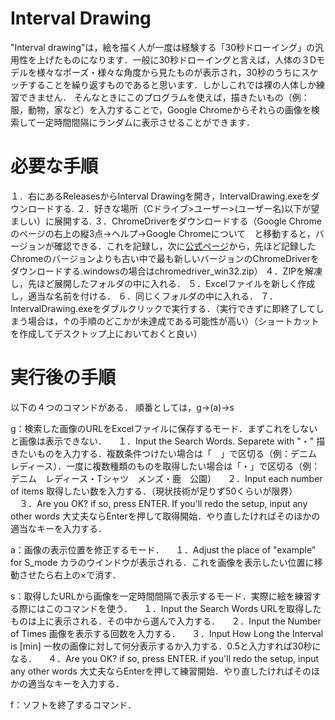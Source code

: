 # Interval Drawing
"Interval drawing"は，絵を描く人が一度は経験する「30秒ドローイング」の汎用性を上げたものになります．一般に30秒ドローイングと言えば，人体の３Dモデルを様々なポーズ・様々な角度から見たものが表示され，30秒のうちにスケッチすることを繰り返すものであると思います．しかしこれでは裸の人体しか練習できません．
そんなときにこのプログラムを使えば，描きたいもの（例：服，動物，家など）を入力することで，Google Chromeからそれらの画像を検索して一定時間間隔にランダムに表示させることができます．

# 必要な手順
１．右にあるReleasesからInterval Drawingを開き，IntervalDrawing.exeをダウンロードする.
２．好きな場所（Cドライブ>ユーザー>(ユーザー名)以下が望ましい）に展開する.
３．ChromeDriverをダウンロードする（Google Chromeのページの右上の縦3点→ヘルプ→Google Chromeについて　と移動すると，バージョンが確認できる．これを記録し，次に[公式ページ](https://chromedriver.chromium.org/downloads)から，先ほど記録したChromeのバージョンよりも古い中で最も新しいバージョンのChromeDriverをダウンロードする.windowsの場合はchromedriver_win32.zip）
４．ZIPを解凍し，先ほど展開したフォルダの中に入れる．
５．Excelファイルを新しく作成し，適当な名前を付ける．
６．同じくフォルダの中に入れる．
７．IntervalDrawing.exeをダブルクリックで実行する．（実行できずに即終了してしまう場合は，↑の手順のどこかが未達成である可能性が高い）（ショートカットを作成してデスクトップ上においておくと良い）

# 実行後の手順
以下の４つのコマンドがある．
順番としては，g→(a)→s

g：検索した画像のURLをExcelファイルに保存するモード．まずこれをしないと画像は表示できない．
　１．Input the Search Words. Separete with "・"
    描きたいものを入力する．複数条件つけたい場合は「　」で区切る（例：デニム　レディース）．一度に複数種類のものを取得したい場合は「・」で区切る（例：デニム　レディース・Tシャツ　メンズ・鹿　公園）
　２．Input each number of items
    取得したい数を入力する．（現状技術が足りず50くらいが限界）
　３．Are you OK? if so, press ENTER. If you'll redo the setup, input any other words
    大丈夫ならEnterを押して取得開始．やり直したければそのほかの適当なキーを入力する．

a：画像の表示位置を修正するモード．
　１．Adjust the place of \"example\" for S_mode
    カラのウインドウが表示される．これを画像を表示したい位置に移動させたら右上の×で消す．

s：取得したURLから画像を一定時間間隔で表示するモード．実際に絵を練習する際にはこのコマンドを使う．
　１．Input the Search Words
    URLを取得したものは上に表示される．その中から選んで入力する．
　２．Input the Number of Times
    画像を表示する回数を入力する．
　３．Input How Long the Interval is [min]
    一枚の画像に対して何分表示するか入力する．0.5と入力すれば30秒になる．
　４．Are you OK? if so, press ENTER. if you'll redo the setup, input any other words
    大丈夫ならEnterを押して練習開始．やり直したければそのほかの適当なキーを入力する．

f：ソフトを終了するコマンド．
